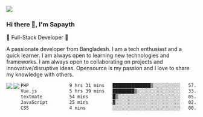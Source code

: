 <!-- **sapayth/sapayth** is a ✨ _special_ ✨ repository because its `README.md` (this file) appears on your GitHub profile.

Here are some ideas to get you started:

- 🔭 I’m currently working on ...
- 🌱 I’m currently learning ...
- 👯 I’m looking to collaborate on ...
- 🤔 I’m looking for help with ...
- 💬 Ask me about ...
- 📫 How to reach me: ...
- 😄 Pronouns: ...
- ⚡ Fun fact: ...
-->
![](https://user-images.githubusercontent.com/74038190/226190894-18e959ba-d458-4a94-ac44-790190f2a947.gif)
### Hi there 👋, I'm Sapayth

🚀 Full-Stack Developer 🚀

A passionate developer from Bangladesh. I am a tech enthusiast and a quick learner. I am always open to learning new technologies and frameworks. I am always open to collaborating on projects and innovative/disruptive ideas. Opensource is my passion and I love to share my knowledge with others.

<div>
<a href="https://github.com/sapayth/github-readme-stats">
  <img align="left" src="https://github-readme-stats.vercel.app/api?username=sapayth&show_icons=true&count_private=true" />
</a>
<a href="https://github.com/sapayth/github-readme-stats">
  <img align="left" src="https://github-readme-stats.vercel.app/api/top-langs/?username=sapayth" />
</a>
</div>
<!--START_SECTION:waka-->

```txt
PHP               9 hrs 31 mins   ██████████████▒░░░░░░░░░░   57.01 %
Vue.js            5 hrs 39 mins   ████████▒░░░░░░░░░░░░░░░░   33.88 %
textmate          54 mins         █▒░░░░░░░░░░░░░░░░░░░░░░░   05.41 %
JavaScript        25 mins         ▓░░░░░░░░░░░░░░░░░░░░░░░░   02.57 %
CSS               4 mins          ░░░░░░░░░░░░░░░░░░░░░░░░░   00.47 %
```

<!--END_SECTION:waka-->
